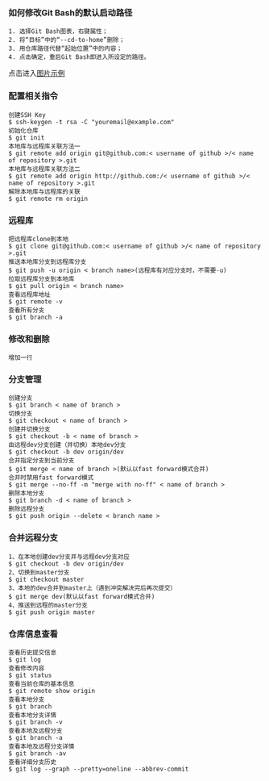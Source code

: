 ### 如何修改Git Bash的默认启动路径 ###
	1. 选择Git Bash图表，右键属性；
	2. 将“目标”中的“--cd-to-home”删除；
	3. 用仓库路径代替“起始位置”中的内容；
	4. 点击确定，重启Git Bash即进入所设定的路径。

点击进入[图片示例](https://github.com/YB-Chen/GitCommend/blob/master/git-bash%E5%B1%9E%E6%80%A7.JPG?raw=true)

### 配置相关指令 ###
    创建SSH Key
	$ ssh-keygen -t rsa -C "youremail@example.com"
    初始化仓库
    $ git init
	本地库与远程库关联方法一
    $ git remote add origin git@github.com:< username of github >/< name of repository >.git
	本地库与远程库关联方法二
    $ git remote add origin http://github.com:/< username of github >/< name of repository >.git
	解除本地库与远程库的关联
    $ git remote rm origin

### 远程库 ###
	把远程库clone到本地
    $ git clone git@github.com:< username of github >/< name of repository >.git
	推送本地库分支到远程库分支
    $ git push -u origin < branch name>(远程库有对应分支时，不需要-u)
    拉取远程库分支到本地库
    $ git pull origin < branch name>
	查看远程库地址
    $ git remote -v
	查看所有分支
    $ git branch -a


### 修改和删除 ###
    增加一行


### 分支管理 ###
	创建分支
    $ git branch < name of branch >
	切换分支
    $ git checkout < name of branch >
    创建并切换分支
    $ git checkout -b < name of branch >
	由远程dev分支创建（并切换）本地dev分支
    $ git checkout -b dev origin/dev
	合并指定分支到当前分支
    $ git merge < name of branch >(默认以fast forward模式合并)
    合并时禁用fast forward模式
    $ git merge --no-ff -m "merge with no-ff" < name of branch >
	删除本地分支
    $ git branch -d < name of branch >
	删除远程分支
    $ git push origin --delete < branch name >

### 合并远程分支 ###
	1、在本地创建dev分支并与远程dev分支对应
    $ git checkout -b dev origin/dev
	2、切换到master分支
    $ git checkout master
	3、本地的dev合并到master上（遇到冲突解决完后再次提交）
    $ git merge dev(默认以fast forward模式合并)
	4、推送到远程的master分支
    $ git push origin master 

### 仓库信息查看 ###
	查看历史提交信息
    $ git log
	查看修改内容
    $ git status
	查看当前仓库的基本信息
    $ git remote show origin
	查看本地分支
    $ git branch
    查看本地分支详情
    $ git branch -v
	查看本地及远程分支
    $ git branch -a
	查看本地及远程分支详情
    $ git branch -av
    查看详细分支历史
    $ git log --graph --pretty=oneline --abbrev-commit
    

